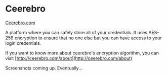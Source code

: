 # Ceerebro
[Ceerebro.com](http://ceerebro.com)

A platform where you can safely store all of your credentials.
It uses AES-256 encryption to ensure that no one else but you can have access to your login credentials.

If you want to know more about ceerebro's encryption algorithm, you can visit [http://ceerebro.com/about](http://ceerebro.com/about)

Screenshots coming up. Eventually...
